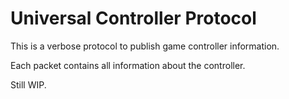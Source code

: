 # Universal Controller Protocol

This is a verbose protocol to publish game controller information.

Each packet contains all information about the controller.


Still WIP.
